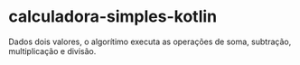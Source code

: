 # calculadora-simples-kotlin
Dados dois valores, o algorítimo executa as operações de soma, subtração, multiplicação e divisão.
